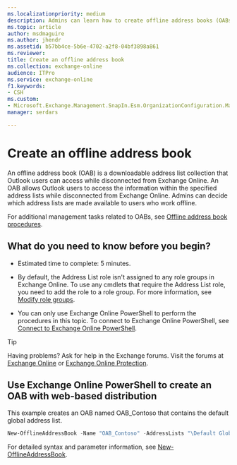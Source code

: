 ```yaml
---
ms.localizationpriority: medium
description: Admins can learn how to create offline address books (OABs) in Exchange Online.
ms.topic: article
author: msdmaguire
ms.author: jhendr
ms.assetid: b57bb4ce-5b6e-4702-a2f8-04bf3898a861
ms.reviewer: 
title: Create an offline address book
ms.collection: exchange-online
audience: ITPro
ms.service: exchange-online
f1.keywords:
- CSH
ms.custom:
- Microsoft.Exchange.Management.SnapIn.Esm.OrganizationConfiguration.Mailbox.NewOabWizardForm.OabIntroductionWizardPage
manager: serdars

---
```


# Create an offline address book

An offline address book (OAB) is a downloadable address list collection that Outlook users can access while disconnected from Exchange Online. An OAB allows Outlook users to access the information within the specified address lists while disconnected from Exchange Online. Admins can decide which address lists are made available to users who work offline.

For additional management tasks related to OABs, see [Offline address book procedures](offline-address-book-procedures.md).

## What do you need to know before you begin?

- Estimated time to complete: 5 minutes.

- By default, the Address List role isn't assigned to any role groups in Exchange Online. To use any cmdlets that require the Address List role, you need to add the role to a role group. For more information, see [Modify role groups](../../permissions-exo/role-groups.md#modify-role-groups).

- You can only use Exchange Online PowerShell to perform the procedures in this topic. To connect to Exchange Online PowerShell, see [Connect to Exchange Online PowerShell](/powershell/exchange/connect-to-exchange-online-powershell).

> [!TIP]
> Having problems? Ask for help in the Exchange forums. Visit the forums at [Exchange Online](https://social.technet.microsoft.com/forums/msonline/home?forum=onlineservicesexchange) or [Exchange Online Protection](https://social.technet.microsoft.com/forums/forefront/home?forum=FOPE).

## Use Exchange Online PowerShell to create an OAB with web-based distribution

This example creates an OAB named OAB_Contoso that contains the default global address list.

```PowerShell
New-OfflineAddressBook -Name "OAB_Contoso" -AddressLists "\Default Global Address List"
```

For detailed syntax and parameter information, see [New-OfflineAddressBook](/powershell/module/exchange/new-offlineaddressbook).
